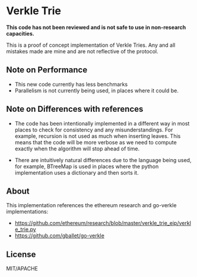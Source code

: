 # Verkle Trie 

**This code has not been reviewed and is not safe to use in non-research capacities.**

This is a proof of concept implementation of Verkle Tries. Any and all mistakes made are mine and are not reflective of the protocol.

## Note on Performance

- This new code currently has less benchmarks
- Parallelism is not currently being used, in places where it could be.

## Note on Differences with references

- The code has been intentionally implemented in a different way in most places to check for consistency and any misunderstandings. For example, recursion is not used as much when inserting leaves. This means that the code will be more verbose as we need to compute exactly when the algorithm will stop ahead of time.

- There are intuitively natural differences due to the language being used, for example, BTreeMap is used in places where the python implementation uses a dictionary and then sorts it.
## About

This implementation references the ethereum research and go-verkle implementations:

-  https://github.com/ethereum/research/blob/master/verkle_trie_eip/verkle_trie.py
-  https://github.com/gballet/go-verkle


## License

MIT/APACHE